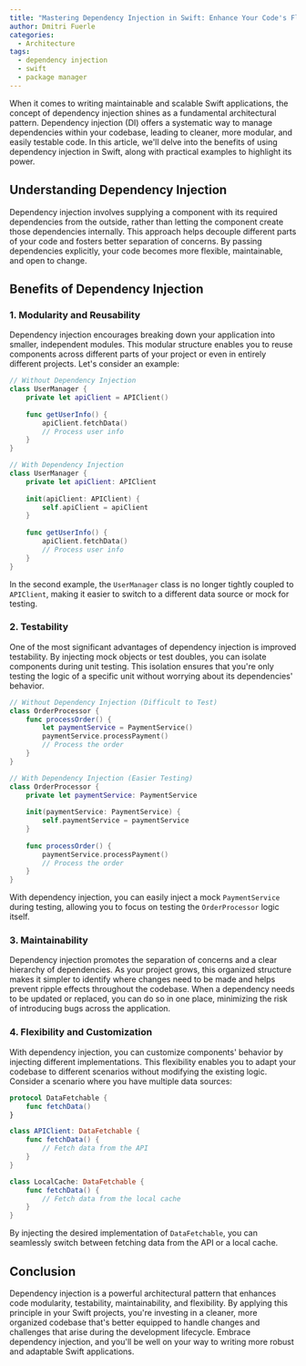 ```yaml
---
title: "Mastering Dependency Injection in Swift: Enhance Your Code's Flexibility"
author: Dmitri Fuerle
categories:
  - Architecture
tags:
  - dependency injection
  - swift
  - package manager
---
```


When it comes to writing maintainable and scalable Swift applications, the concept of dependency injection shines as a fundamental architectural pattern. Dependency injection (DI) offers a systematic way to manage dependencies within your codebase, leading to cleaner, more modular, and easily testable code. In this article, we'll delve into the benefits of using dependency injection in Swift, along with practical examples to highlight its power.

## Understanding Dependency Injection

Dependency injection involves supplying a component with its required dependencies from the outside, rather than letting the component create those dependencies internally. This approach helps decouple different parts of your code and fosters better separation of concerns. By passing dependencies explicitly, your code becomes more flexible, maintainable, and open to change.

## Benefits of Dependency Injection

### 1. **Modularity and Reusability**

Dependency injection encourages breaking down your application into smaller, independent modules. This modular structure enables you to reuse components across different parts of your project or even in entirely different projects. Let's consider an example:

```swift
// Without Dependency Injection
class UserManager {
    private let apiClient = APIClient()
    
    func getUserInfo() {
        apiClient.fetchData()
        // Process user info
    }
}

// With Dependency Injection
class UserManager {
    private let apiClient: APIClient
    
    init(apiClient: APIClient) {
        self.apiClient = apiClient
    }
    
    func getUserInfo() {
        apiClient.fetchData()
        // Process user info
    }
}
```

In the second example, the `UserManager` class is no longer tightly coupled to `APIClient`, making it easier to switch to a different data source or mock for testing.

### 2. **Testability**

One of the most significant advantages of dependency injection is improved testability. By injecting mock objects or test doubles, you can isolate components during unit testing. This isolation ensures that you're only testing the logic of a specific unit without worrying about its dependencies' behavior.

```swift
// Without Dependency Injection (Difficult to Test)
class OrderProcessor {
    func processOrder() {
        let paymentService = PaymentService()
        paymentService.processPayment()
        // Process the order
    }
}

// With Dependency Injection (Easier Testing)
class OrderProcessor {
    private let paymentService: PaymentService
    
    init(paymentService: PaymentService) {
        self.paymentService = paymentService
    }
    
    func processOrder() {
        paymentService.processPayment()
        // Process the order
    }
}
```

With dependency injection, you can easily inject a mock `PaymentService` during testing, allowing you to focus on testing the `OrderProcessor` logic itself.

### 3. **Maintainability**

Dependency injection promotes the separation of concerns and a clear hierarchy of dependencies. As your project grows, this organized structure makes it simpler to identify where changes need to be made and helps prevent ripple effects throughout the codebase. When a dependency needs to be updated or replaced, you can do so in one place, minimizing the risk of introducing bugs across the application.

### 4. **Flexibility and Customization**

With dependency injection, you can customize components' behavior by injecting different implementations. This flexibility enables you to adapt your codebase to different scenarios without modifying the existing logic. Consider a scenario where you have multiple data sources:

```swift
protocol DataFetchable {
    func fetchData()
}

class APIClient: DataFetchable {
    func fetchData() {
        // Fetch data from the API
    }
}

class LocalCache: DataFetchable {
    func fetchData() {
        // Fetch data from the local cache
    }
}
```

By injecting the desired implementation of `DataFetchable`, you can seamlessly switch between fetching data from the API or a local cache.

## Conclusion

Dependency injection is a powerful architectural pattern that enhances code modularity, testability, maintainability, and flexibility. By applying this principle in your Swift projects, you're investing in a cleaner, more organized codebase that's better equipped to handle changes and challenges that arise during the development lifecycle. Embrace dependency injection, and you'll be well on your way to writing more robust and adaptable Swift applications.
